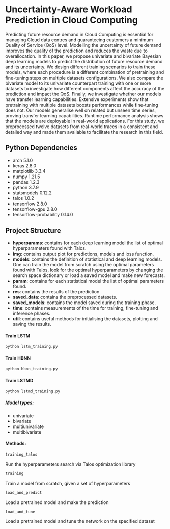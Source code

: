 # Uncertainty-Aware Workload Prediction in Cloud Computing

Predicting future resource demand in Cloud Computing is essential for managing Cloud data centres and guaranteeing customers a minimum Quality of Service (QoS) level. Modelling the uncertainty of future demand improves the quality of the prediction and reduces the waste due to overallocation. In this paper, we propose univariate and bivariate Bayesian deep learning models to predict the distribution of future resource demand and its uncertainty. We design different training scenarios to train these models, where each procedure is a different combination of pretraining and fine-tuning steps on multiple datasets configurations. We also compare the bivariate model to its univariate counterpart training with one or more datasets to investigate how different components affect the accuracy of the prediction and impact the QoS. Finally, we investigate whether our models have transfer learning capabilities.
Extensive experiments show that pretraining with multiple datasets boosts performances while fine-tuning does not. Our models generalise well on related but unseen time series, proving transfer learning capabilities. Runtime performance analysis shows that the models are deployable in real-world applications. For this study, we preprocessed twelve datasets from real-world traces in a consistent and detailed way and made them available to facilitate the research in this field.

## Python Dependencies
* arch                      5.1.0
* keras                     2.8.0
* matplotlib                3.3.4
* numpy                     1.21.5
* pandas                    1.2.3
* python                    3.7.9
* statsmodels               0.12.2
* talos                     1.0.2 
* tensorflow                2.8.0
* tensorflow-gpu            2.8.0
* tensorflow-probability    0.14.0

## Project Structure
* **hyperparams**: contains for each deep learning model the list of optimal hyperparameters found with Talos.
* **img**: contains output plot for predictions, models and loss function.
* **models**: contains the definition of statistical and deep learning models. One can train the model from scratch using the optimal parameters found with Talos, look for the optimal hyperparameters by changing the search space dictionary or load a saved model and make new forecasts.
* **param**: contains for each statistical model the list of optimal parameters found.
* **res**: contains the results of the prediction
* **saved_data**: contains the preprocessed datasets.
* **saved_models**: contains the model saved during the training phase.
* **time**: contains measurements of the time for training, fine-tuning and inference phases.
* **util**: contains useful methods for initialising the datasets, plotting and saving the results.

#### Train LSTM

```bash
python lstm_training.py
```

#### Train HBNN

```bash
python hbnn_training.py
```

#### Train LSTMD

```bash
python lstmd_training.py
```

##### Model types:
* univariate
* bivariate
* multiunivariate
* multibivariate

#### Methods:

```bash
training_talos
```

Run the hyperparameters search via Talos optimization library

```bash
training
```

Train a model from scratch, given a set of hyperparameters

```bash
load_and_predict
```

Load a pretrained model and make the prediction

```bash
load_and_tune
```

Load a pretrained model and tune the network on the specified dataset
